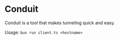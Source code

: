 # Conduit

Conduit is a tool that makes tunneling quick and easy. 

Usage: `bun run client.ts <hostname>`